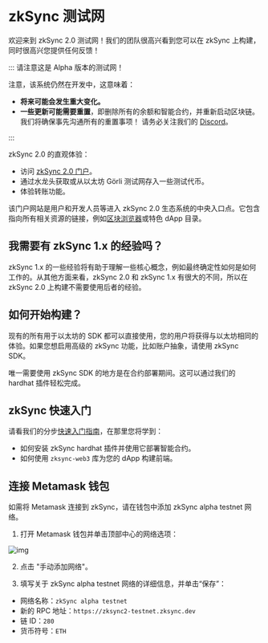 # zkSync 测试网

欢迎来到 zkSync 2.0 测试网！我们的团队很高兴看到您可以在 zkSync 上构建，同时很高兴您提供任何反馈！

::: 请注意这是 Alpha 版本的测试网！

注意，该系统仍然在开发中，这意味着：

- **将来可能会发生重大变化。**
- **一些更新可能需要重置**，即删除所有的余额和智能合约，并重新启动区块链。我们将确保事先沟通所有的重置事项！ 请务必关注我们的 [Discord](https://discord.gg/px2aR7w)。

:::

zkSync 2.0 的直观体验：

- 访问 [zkSync 2.0 门户](https://portal.zksync.io)。
- 通过水龙头获取或从以太坊 Görli 测试网存入一些测试代币。
- 体验转账功能。

该门户网站是用户和开发人员等进入 zkSync 2.0 生态系统的中央入口点。它包含指向所有相关资源的链接，例如[区块浏览器](https://explorer.zksync.io)或特色 dApp 目录。

## 我需要有 zkSync 1.x 的经验吗？

zkSync 1.x 的一些经验将有助于理解一些核心概念，例如最终确定性如何是如何工作的。从其他方面来看，zkSync 2.0 和 zkSync 1.x 有很大的不同，所以在 zkSync 2.0 上构建不需要使用后者的经验。

## 如何开始构建？

现有的所有用于以太坊的 SDK 都可以直接使用，您的用户将获得与以太坊相同的体验。如果您想启用高级的 zkSync 功能，比如账户抽象，请使用 zkSync SDK。

唯一需要使用 zkSync SDK 的地方是在合约部署期间。这可以通过我们的 hardhat 插件轻松完成。

## zkSync 快速入门

请看我们的分步[快速入门指南](../developer-guides/hello-world.md)，在那里您将学到：

- 如何安装 zkSync hardhat 插件并使用它部署智能合约。
- 如何使用 `zksync-web3` 库为您的 dApp 构建前端。

## 连接 Metamask 钱包

如需将 Metamask 连接到 zkSync，请在钱包中添加 zkSync alpha testnet 网络。

1. 打开 Metamask 钱包并单击顶部中心的网络选项：

![img](../../assets/images/connect-1.png)

2. 点击 "手动添加网络"。

3. 填写关于 zkSync alpha testnet 网络的详细信息，并单击“保存”：

- 网络名称：`zkSync alpha testnet`
- 新的 RPC 地址：`https://zksync2-testnet.zksync.dev`
- 链 ID：`280`
- 货币符号：`ETH`
<!-- - Block Explorer URL: `https://explorer.zksync.io` -->
